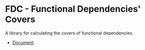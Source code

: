 # FDC - Functional Dependencies' Covers

A library for calculating the covers of functional dependencies.

* [Document](https://aguang-xyz.github.io/fdc/namespacefdc.html).
